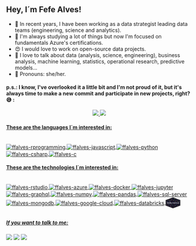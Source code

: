 ## Hey, I´m Fefe Alves!

- 🔨 In recent years, I have been working as a data strategist leading data teams (engineering, science and analytics).
- 🎲 I'm always studying a lot of things but now I'm focused on fundamentals Azure's certifications. 
- 😍 I would love to work on open-source data projects.
- 💬 I love to talk about data (analysis, science, engineering), business analysis, machine learning, statistics, operational research, predictive models...  
- 🌈 Pronouns: she/her.

#### p.s.: I know, I've overlooked it a little bit and I'm not proud of it, but it's always time to make a new commit and participate in new projects, right? 😅 :
<div align="center">
  <a href="https://github.com/ffalves">
  <img height="150em" src="https://github-readme-stats.vercel.app/api?username=ffalves&show_icons=true&theme=merko&include_all_commits=true&count_private=true"/>
  <img height="150em" src="https://github-readme-stats.vercel.app/api/top-langs/?username=ffalves&layout=compact&langs_count=7&theme=merko"/>
</div>

#### These are the languages I´m interested in:
<div style="display: inline_block"><br>
  <img align="center" alt="ffalves-rprogramming" height="30" width="40" src="https://cdn.jsdelivr.net/gh/devicons/devicon/icons/r/r-original.svg">
  <img align="center" alt="ffalves-javascript" height="30" width="40" src="https://cdn.jsdelivr.net/gh/devicons/devicon/icons/javascript/javascript-original.svg">
  <img align="center" alt="ffalves-python" height="30" width="40" src="https://cdn.jsdelivr.net/gh/devicons/devicon/icons/python/python-original.svg">
  <img align="center" alt="ffalves-csharp" height="30" width="40" src="https://cdn.jsdelivr.net/gh/devicons/devicon/icons/csharp/csharp-original.svg">
  <img align="center" alt="ffalves-c" height="30" width="40" src="https://cdn.jsdelivr.net/gh/devicons/devicon/icons/c/c-original.svg">
</div>

#### These are the technologies I´m interested in:
<div style="display: inline_block"><br>
  <img align="center" alt="ffalves-rstudio" height="30" width="40" src="https://cdn.jsdelivr.net/gh/devicons/devicon/icons/rstudio/rstudio-original.svg">
  <img align="center" alt="ffalves-azure" height="30" width="40" src="https://cdn.jsdelivr.net/gh/devicons/devicon/icons/azure/azure-original.svg">
  <img align="center" alt="ffalves-docker" height="30" width="40" src="https://cdn.jsdelivr.net/gh/devicons/devicon/icons/docker/docker-original.svg">
  <img align="center" alt="ffalves-jupyter" height="30" width="40" src="https://cdn.jsdelivr.net/gh/devicons/devicon/icons/jupyter/jupyter-original.svg">
  <img align="center" alt="ffalves-graphql" height="30" width="40" src="https://cdn.jsdelivr.net/gh/devicons/devicon/icons/graphql/graphql-plain.svg">
  <img align="center" alt="ffalves-numpy" height="30" width="40" src="https://cdn.jsdelivr.net/gh/devicons/devicon/icons/numpy/numpy-original.svg">
  <img align="center" alt="ffalves-pandas" height="30" width="40" src="https://cdn.jsdelivr.net/gh/devicons/devicon/icons/pandas/pandas-original.svg">
  <img align="center" alt="ffalves-sql-server" height="30" width="40" src="https://cdn.jsdelivr.net/gh/devicons/devicon/icons/microsoftsqlserver/microsoftsqlserver-plain-wordmark.svg">
  <img align="center" alt="ffalves-mongodb" height="30" width="40" src="https://cdn.jsdelivr.net/gh/devicons/devicon/icons/mongodb/mongodb-original.svg">     
  <img align="center" alt="ffalves-google-cloud" height="30" width="40" src="https://cdn.jsdelivr.net/gh/devicons/devicon/icons/googlecloud/googlecloud-original.svg">
  <img align="center" alt="ffalves-databricks" height="30" width="40" src="https://cdn.icon-icons.com/icons2/2699/PNG/128/databricks_logo_icon_170295.png">
  <img align="center" alt="ffalves-tidyverse" height="30" width="40" src="https://raw.githubusercontent.com/rstudio/hex-stickers/13ed1ab84f92d90be43439c371a6cf2b49d8c373/SVG/tidyverse.svg">

  
  ##
 
 
##### If you want to talk to me:
<div> 
  <a href = "mailto:falves.ds.lab@gmail.com"><img src="https://img.shields.io/badge/-Gmail-%23333?style=for-the-badge&logo=gmail&logoColor=white" target="_blank"></a>
  <a href="https://www.linkedin.com/in/fefealves" target="_blank"><img src="https://img.shields.io/badge/-LinkedIn-%230077B5?style=for-the-badge&logo=linkedin&logoColor=white" target="_blank"></a> 
  <a href="https://www.twitter.com/fefealves" target="_blank"><img src=https://img.shields.io/badge/Twitter-1DA1F2?style=for-the-badge&logo=twitter&logoColor=white target="_blank"></a> 
</div>
